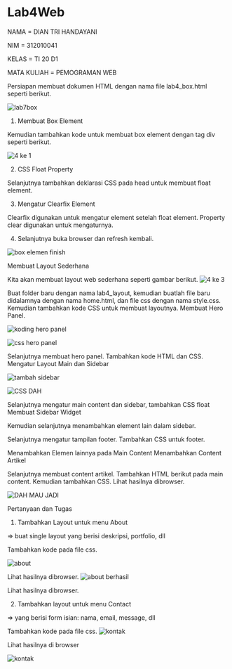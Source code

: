 # Lab4Web


NAMA             = DIAN TRI HANDAYANI

NIM              = 312010041

KELAS            = TI 20 D1

MATA KULIAH      = PEMOGRAMAN WEB

Persiapan membuat dokumen HTML dengan nama file lab4_box.html seperti berikut.

![lab7box](https://user-images.githubusercontent.com/101880835/174500154-db6a5ad8-b311-41b9-88c3-2df00d9a81d0.png)

1. Membuat Box Element

Kemudian tambahkan kode untuk membuat box element dengan tag div seperti berikut.

![4 ke 1](https://user-images.githubusercontent.com/101880835/162362278-fce0affe-e0e0-4a8c-84b2-a9e9894fc61b.png)

2. CSS Float Property

Selanjutnya tambahkan deklarasi CSS pada head untuk membuat float element.

3. Mengatur Clearfix Element

Clearfix digunakan untuk mengatur element setelah float element. Property clear digunakan untuk mengaturnya.

4. Selanjutnya buka browser dan refresh kembali.

![box elemen finish](https://user-images.githubusercontent.com/101880835/174500117-656c1744-f2a1-445d-b420-78ff0f6a68de.png)



Membuat Layout Sederhana

Kita akan membuat layout web sederhana seperti gambar berikut.
![4 ke 3](https://user-images.githubusercontent.com/101880835/162362223-4a6977ea-97f2-4ed1-aa94-e1e6aebcdbfc.png)

Buat folder baru dengan nama lab4_layout, kemudian buatlah file baru didalamnya dengan nama home.html, dan file css dengan nama style.css.
Kemudian tambahkan kode CSS untuk membuat layoutnya.
Membuat Hero Panel.

![koding hero panel](https://user-images.githubusercontent.com/101880835/162361950-5e1db7a3-b939-457b-a4a3-2197d4a0c799.png)

![css hero panel](https://user-images.githubusercontent.com/101880835/162361914-5bfac6aa-f4bb-46ef-8dcd-f1d7a05f5804.png)

Selanjutnya membuat hero panel. Tambahkan kode HTML dan CSS.
Mengatur Layout Main dan Sidebar

![tambah sidebar](https://user-images.githubusercontent.com/101880835/162361889-e89b69c3-ec85-46fa-a9ce-d160a371cded.png)

![CSS DAH](https://user-images.githubusercontent.com/101880835/162361641-fc69e7f3-17fb-4727-aeaa-25697c2833f8.png)

Selanjutnya mengatur main content dan sidebar, tambahkan CSS float
Membuat Sidebar Widget

Kemudian selanjutnya menambahkan element lain dalam sidebar.

Selanjutnya mengatur tampilan footer. Tambahkan CSS untuk footer.

Menambahkan Elemen lainnya pada Main Content
Menambahkan Content Artikel

Selanjutnya membuat content artikel. Tambahkan HTML berikut pada main content.
Kemudian tambahkan CSS.
Lihat hasilnya dibrowser.

![DAH MAU JADI](https://user-images.githubusercontent.com/101880835/162361709-3e61c940-6b2b-4b68-8346-7ccc010f8dd2.png)

Pertanyaan dan Tugas

1. Tambahkan Layout untuk menu About

=> buat single layout yang berisi deskripsi, portfolio, dll

Tambahkan kode pada file css.

![about](https://user-images.githubusercontent.com/101880835/174500261-7f13d388-183e-4a14-86d4-1574e3940eb6.png)

Lihat hasilnya dibrowser.
![about berhasil](https://user-images.githubusercontent.com/101880835/174500147-d06f6f51-4cb2-43a3-92d9-30968d95d064.png)

Lihat hasilnya dibrowser.

2. Tambahkan layout untuk menu Contact

=> yang berisi form isian: nama, email, message, dll

Tambahkan kode pada file css.
![kontak](https://user-images.githubusercontent.com/101880835/174500265-7ed399c8-517f-42f9-8370-902c43b4b914.png)

Lihat hasilnya di browser

![kontak](https://user-images.githubusercontent.com/101880835/174500119-c677f852-86c3-4a06-8863-a125c41a1adc.png)
